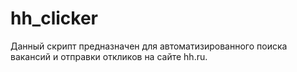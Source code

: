 # hh_clicker
Данный скрипт предназначен для автоматизированного поиска вакансий и отправки откликов на сайте hh.ru.
